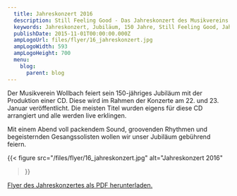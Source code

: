 ```yaml
---
  title: Jahreskonzert 2016
  description: Still Feeling Good - Das Jahreskonzert des Musikvereins Wollbach im Jahr 2016 anlässlich des 150 jährigen Jubiläums.
  keywords: Jahreskonzert, Jubiläum, 150 Jahre, Still Feeling Good, Jahreskonzert 2016, Konzert
  publishDate: 2015-11-01T00:00:00.000Z
  ampLogoUrl: files/flyer/16_jahreskonzert.jpg
  ampLogoWidth: 593
  ampLogoHeight: 700
  menu:
    blog:
      parent: blog
---
```


Der Musikverein Wollbach feiert sein 150-jähriges Jubiläum mit der
Produktion einer CD. Diese wird im Rahmen der Konzerte am 22. und 23.
Januar veröffentlicht. Die meisten Titel wurden eigens für diese CD
arrangiert und alle werden live erklingen.

Mit einem Abend voll packendem Sound, groovenden Rhythmen und begeisternden
Gesangssolisten wollen wir unser Jubiläum gebührend feiern.

{{< figure src="/files/flyer/16_jahreskonzert.jpg"
           alt="Jahreskonzert 2016"
>}}

[Flyer des Jahreskonzertes als PDF herunterladen.](/files/flyer/16_jahreskonzert.pdf)
